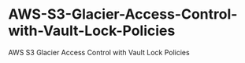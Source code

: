 # AWS-S3-Glacier-Access-Control-with-Vault-Lock-Policies
AWS S3 Glacier Access Control with Vault Lock Policies
